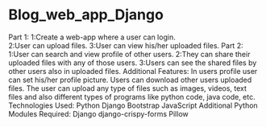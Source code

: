 # Blog_web_app_Django
Part 1:
1:Create a web-app where a user can login.                                                
2:User can upload files.
3:User can view his/her uploaded files.
Part 2:
1:User can search and view profile of other users.
2:They can share their uploaded files with any of those users.
3:Users can see the shared files by other users also in uploaded files.
Additional Features:
In users profile user can set his/her profile picture.
Users can download other users uploaded files.
The user can upload any type of files such as images, videos, text files and also different types of programs like python code, java code, etc.
Technologies Used:
Python
Django
Bootstrap
JavaScript
Additional Python Modules Required:
Django
django-crispy-forms
Pillow
